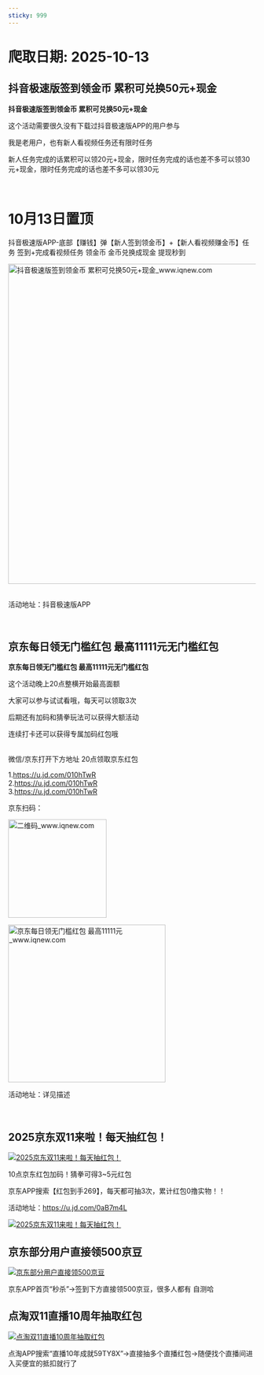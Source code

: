 ```yaml
---
sticky: 999
---
```

# 爬取日期: 2025-10-13
## 抖音极速版签到领金币 累积可兑换50元+现金

<p><strong>抖音极速版签到领金币 累积可兑换50元+现金</strong></p>
<p>这个活动需要很久没有下载过抖音极速版APP的用户参与</p>
<p>我是老用户，也有新人看视频任务还有限时任务</p>
<p>新人任务完成的话累积可以领20元+现金，限时任务完成的话也差不多可以领30元+现金，限时任务完成的话也差不多可以领30元</p>
<p>&nbsp;</p>
<h1>10月13日置顶</h1>
<p>抖音极速版APP-底部【赚钱】弹【新人签到领金币】+【新人看视频赚金币】任务 签到+完成看视频任务 领金币 金币兑换成现金 提现秒到</p>
<p><img alt="抖音极速版签到领金币 累积可兑换50元+现金_www.iqnew.com" src="https://image.smallfawn.work/?url=https://img.iqnew.com/d/file/p/2025/09/23/18fe2e1a4ad2d9fd8e73b3fce364e532.jpg" style="width: 650px; *//* height: 704px;" referrerpolicy="no-referrer"></p>
<p><br>活动地址：抖音极速版APP</p><br>
                    
                    
                

## 京东每日领无门槛红包 最高11111元无门槛红包

<p><strong>京东每日领无门槛红包 最高11111元无门槛红包</strong></p>
<p>这个活动晚上20点整横开始最高面额</p>
<p>大家可以参与试试看哦，每天可以领取3次</p>
<p>后期还有加码和猜拳玩法可以获得大额活动</p>
<p>连续打卡还可以获得专属加码红包哦</p>
<p><br>微信/京东打开下方地址 20点领取京东红包</p>
<p>1.<a target="_blank" href="https://u.jd.com/010hTwR">https://u.jd.com/010hTwR</a><br>2.<a target="_blank" href="https://u.jd.com/010hTwR">https://u.jd.com/010hTwR</a><br>3.<a target="_blank" href="https://u.jd.com/010hTwR">https://u.jd.com/010hTwR</a></p>
<p>京东扫码：</p>
<p><img alt="二维码_www.iqnew.com" src="https://image.smallfawn.work/?url=https://img.iqnew.com/d/file/p/2025/10/09/23396a058e6ff797c479adfed8511fa1.jpg" style="width: 200px; *//* height: 220px;" referrerpolicy="no-referrer"></p>
<p><img alt="京东每日领无门槛红包 最高11111元_www.iqnew.com" src="https://image.smallfawn.work/?url=https://img.iqnew.com/d/file/p/2025/10/09/3c4539b8c84bc58f329f7de633f9f2a5.jpg" style="width: 320px; *//* height: 613px;" referrerpolicy="no-referrer"></p>
<p>活动地址：详见描述</p><br>
                    
                    
                

## 2025京东双11来啦！每天抽红包！
<p>
    <a rel="nofollow" target="_blank" href="https://www.qqhjy6.xyz/caiji/data/images/2025-10-10/2e98a6c83bcbea91d17404b62014c6d5.jpg.png"><img src="https://image.smallfawn.work/?url=https://www.qqhjy6.xyz/caiji/data/images/2025-10-10/2e98a6c83bcbea91d17404b62014c6d5.jpg.png" title="2025京东双11来啦！每天抽红包！ " alt="2025京东双11来啦！每天抽红包！ " referrerpolicy="no-referrer"></a> 
</p>
<p>10点京东红包加码！猜拳可得3~5元红包</p>
<p>
    京东APP搜索【红包到手269】，每天都可抽3次，累计红包0撸实物！！
</p>
<p>
    活动地址：<a rel="nofollow" target="_blank" href="https://u.jd.com/0aB7m4L">https://u.jd.com/0aB7m4L</a> 
</p>
<p>
    <a rel="nofollow" target="_blank" href="https://www.qqhjy6.xyz/caiji/data/images/2025-10-10/4c62ca018085da853105b5193e6ef34e.png"><img src="https://image.smallfawn.work/?url=https://www.qqhjy6.xyz/caiji/data/images/2025-10-10/4c62ca018085da853105b5193e6ef34e.png" title="2025京东双11来啦！每天抽红包！ " alt="2025京东双11来啦！每天抽红包！ " referrerpolicy="no-referrer"></a> 
</p>

## 京东部分用户直接领500京豆
<p>
    <a rel="nofollow" target="_blank" href="https://www.qqhjy6.xyz/caiji/data/images/2025-10-10/3a96a8afb9029c1ef234c25f6766d034.jpg"><img src="https://image.smallfawn.work/?url=https://www.qqhjy6.xyz/caiji/data/images/2025-10-10/3a96a8afb9029c1ef234c25f6766d034.jpg" title="京东部分用户直接领500京豆 " alt="京东部分用户直接领500京豆 " referrerpolicy="no-referrer"></a> 
</p>
<p>
    京东APP首页“秒杀”-&gt;签到下方直接领500京豆，很多人都有 自测哈
</p>

## 点淘双11直播10周年抽取红包
<p>
    <a rel="nofollow" target="_blank" href="https://www.qqhjy6.xyz/caiji/data/images/2025-10-10/4bfc41ebfe297774abb215faf68ee169.jpg"><img src="https://image.smallfawn.work/?url=https://www.qqhjy6.xyz/caiji/data/images/2025-10-10/4bfc41ebfe297774abb215faf68ee169.jpg" title="点淘双11直播10周年抽取红包 " alt="点淘双11直播10周年抽取红包 " referrerpolicy="no-referrer"></a> 
</p>
<p>
    点淘APP搜索“直播10年成就59TY8X”-&gt;直接抽多个直播红包-&gt;随便找个直播间进入买便宜的抵扣就行了
</p>

